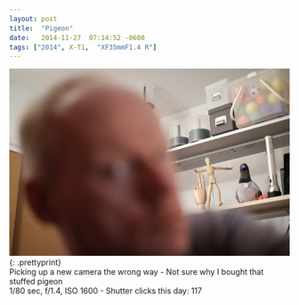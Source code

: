 ```yaml
---
layout: post
title:  "Pigeon"
date:   2014-11-27  07:14:52 -0600
tags: ["2014", X-T1,  "XF35mmF1.4 R"]
---
```

![:title](/images/2014/2014_1127_DSCF0102.jpg)
{: .prettyprint}  
Picking up a new camera the wrong way - Not sure why I bought that stuffed pigeon  
1/80 sec, f/1.4, ISO 1600 - Shutter clicks this day: 117